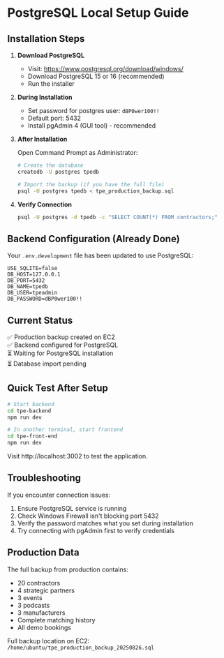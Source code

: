 # PostgreSQL Local Setup Guide

## Installation Steps

1. **Download PostgreSQL**
   - Visit: https://www.postgresql.org/download/windows/
   - Download PostgreSQL 15 or 16 (recommended)
   - Run the installer

2. **During Installation**
   - Set password for postgres user: `dBP0wer100!!`
   - Default port: 5432
   - Install pgAdmin 4 (GUI tool) - recommended

3. **After Installation**

   Open Command Prompt as Administrator:
   ```bash
   # Create the database
   createdb -U postgres tpedb
   
   # Import the backup (if you have the full file)
   psql -U postgres tpedb < tpe_production_backup.sql
   ```

4. **Verify Connection**
   ```bash
   psql -U postgres -d tpedb -c "SELECT COUNT(*) FROM contractors;"
   ```

## Backend Configuration (Already Done)

Your `.env.development` file has been updated to use PostgreSQL:
```env
USE_SQLITE=false
DB_HOST=127.0.0.1
DB_PORT=5432
DB_NAME=tpedb
DB_USER=tpeadmin
DB_PASSWORD=dBP0wer100!!
```

## Current Status

✅ Production backup created on EC2  
✅ Backend configured for PostgreSQL  
⏳ Waiting for PostgreSQL installation  
⏳ Database import pending  

## Quick Test After Setup

```bash
# Start backend
cd tpe-backend
npm run dev

# In another terminal, start frontend
cd tpe-front-end
npm run dev
```

Visit http://localhost:3002 to test the application.

## Troubleshooting

If you encounter connection issues:
1. Ensure PostgreSQL service is running
2. Check Windows Firewall isn't blocking port 5432
3. Verify the password matches what you set during installation
4. Try connecting with pgAdmin first to verify credentials

## Production Data

The full backup from production contains:
- 20 contractors
- 4 strategic partners
- 3 events
- 3 podcasts  
- 3 manufacturers
- Complete matching history
- All demo bookings

Full backup location on EC2: `/home/ubuntu/tpe_production_backup_20250826.sql`